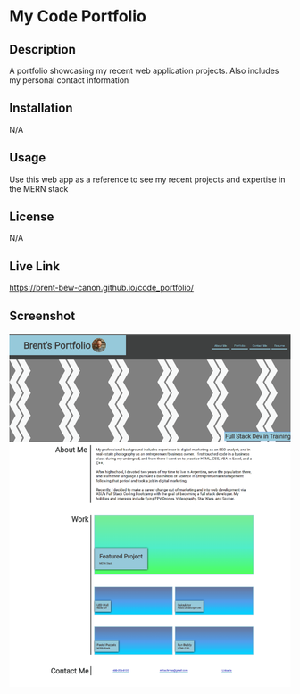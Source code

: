 # My Code Portfolio

## Description
A portfolio showcasing my recent web application projects. Also includes my personal contact information


## Installation
N/A


## Usage
Use this web app as a reference to see my recent projects and expertise in the MERN stack


## License
N/A


## Live Link
https://brent-bew-canon.github.io/code_portfolio/


## Screenshot
![Web Portfolio Screenshot](assets/images/portfolio%20screenshot.png)